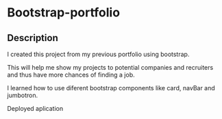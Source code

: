 # Bootstrap-portfolio
## Description

I created this project from my previous portfolio using bootstrap.

This will help me show my projects to potential companies and recruiters and thus have more chances of finding a job.

I learned how to use diferent bootstrap components like card, navBar and jumbotron.

Deployed aplication


